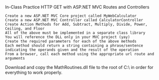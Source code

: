 In-Class Practice HTTP GET with ASP.NET MVC Routes and Controllers

    Create a new ASP.NET MVC Core project called MyWebCalculator
    Create a new ASP.NET MVC Controller called CalculatorController
    Create Action Methods for Add, Subtract, Multiply, Divide, Power, Ceiling, and Floor
    All of the above must be implemented in a separate class library
    You will reference the DLL only in your MVC project (yay)
    Create the required parameters for each of the above methods
    Each method should return a string containing a phrase/sentence indicating the operands given and the result of the operation
    From a browser, call each method using the appropriate url route and arguments

Download and copy the MathRoutines.dll file to the root of C:\ in order for everything to work properly.

